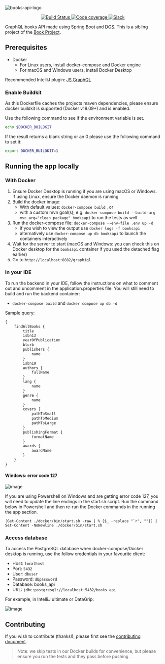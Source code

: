 ![books-api-logo](https://user-images.githubusercontent.com/11173328/147469184-91048518-e48a-47d7-b8f5-01a478c33f46.png)

<p align="center">
  <a href="https://github.com/Project-Books/books-api/actions/workflows/build.yml">
    <img src="https://github.com/Project-Books/books-api/actions/workflows/build.yml/badge.svg" alt="Build Status" />
  </a>
	
  <a href="https://sonarcloud.io/dashboard?id=Project-Books_books-api">
    <img src="https://sonarcloud.io/api/project_badges/measure?project=Project-Books_books-api&metric=coverage" alt="Code coverage" />
  </a>
	
  <a href="https://join.slack.com/t/teambookproject/shared_invite/zt-punc8os7-Iz9PTCAkYcO_0S~XwtO5_A">
    <img src="https://img.shields.io/badge/slack-teambookproject-4A154B?logo=slack" alt="Slack" />
  </a>
</p>

GraphQL books API made using Spring Boot and [DGS](https://netflix.github.io/dgs/). This is a sibling project of the [Book Project](https://github.com/Project-Books/book-project).


## Prerequisites

- Docker
  - For Linux users, install docker-compose and Docker engine
  - For macOS and Windows users, install Docker Desktop

Recommended IntelliJ plugin: [JS GraphQL](https://plugins.jetbrains.com/plugin/8097-js-graphql)

### Enable Buildkit

As this Dockerfile caches the projects maven dependencies, please ensure docker buildkit is supported (Docker v18.09+) and is enabled.

Use the following command to see if the environment variable is set.

```bash
echo $DOCKER_BUILDKIT
``` 

If the result returns a blank string or an 0 please use the following command to set it:

```bash
export DOCKER_BUILDKIT=1
``` 

## Running the app locally

### With Docker

1. Ensure Docker Desktop is running if you are using macOS or Windows. If using Linux, ensure the Docker daemon is running
1. Build the docker image:
   - With default values: `docker-compose build` , or
   - with a custom mvn goal(s), e.g. `docker-compose build --build-arg mvn_arg="clean package" booksapi` to run the tests as well
1. Run the docker-compose file: `docker-compose --env-file .env up -d`
   - if you wish to view the output use `docker logs -f booksapi`
   - alternatively use `docker-compose up db booksapi` to launch the containers interactively
3. Wait for the server to start (macOS and Windows: you can check this on Docker desktop for the `booksapi` container if you used the detached flag earlier)
4. Go to `http://localhost:8082/graphiql`

### In your IDE

To run the backend in your IDE, follow the instructions on what to comment out and uncomment in the application.properties file.
You will still need to build and run the backend container:
- `docker-compose build` and `docker compose up db -d`


Sample query:
```graphql
{
    findAllBooks {
        title
        isbn13
        yearOfPublication
        blurb
        publishers {
            name
        }
        isbn10
        authors {
            fullName
        }
        lang {
            name
        }
        genre {
            name
        }
        covers {
            pathToSmall
            pathToMedium
            pathToLarge
        }
        publishingFormat {
            formatName
        }
        awards {
            awardName
        }
    }
}
```

#### Windows: error code 127

![image](https://user-images.githubusercontent.com/11173328/141674111-ed0d30a8-10a3-4153-8ff9-24579db65bff.png)

If you are using Powershell on Windows and are getting error code 127, you will need to update the line endings in the start.sh script. Run the command below in Powershell and then re-run the Docker commands in the running the app section.

```
(Get-Content ./docker/bin/start.sh -raw | % {$_ -replace "`r", ""}) | Set-Content -NoNewline ./docker/bin/start.sh
```

### Access database

To access the PostgreSQL database when docker-compose/Docker desktop is running, use the follow credentials in your favourite client:

- Host: `localhost`
- Port: `5432`
- User: `dbuser`
- Password: `dbpassword`
- Database: books_api
- URL: `jdbc:postgresql://localhost:5432/books_api`

For example, in IntelliJ ultimate or DataGrip:

![image](https://user-images.githubusercontent.com/11173328/133380226-6e96a805-bf13-42e5-bcc2-0e39a1ab16a3.png)

## Contributing

If you wish to contribute (thanks!), please first see the [contributing document](https://github.com/Project-Books/books-api/blob/main/CONTRIBUTING.md).

> Note: we skip tests in our Docker builds for convenience, but please ensure you run the tests and they pass before pushing. 
